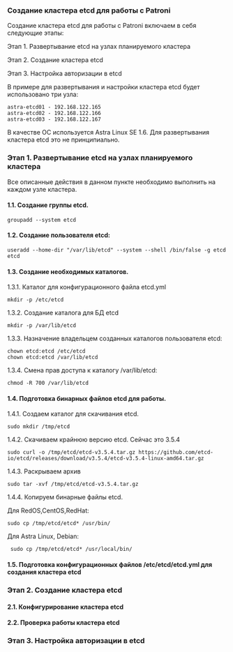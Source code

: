 ### Создание кластера etcd для работы с Patroni
Создание кластера etcd для работы с Patroni включаем в себя следующие этапы:

Этап 1. Развертывание etcd на узлах планируемого кластера

Этап 2. Создание кластера etcd

Этап 3. Настройка авторизации в etcd

В примере для развертывания и настройки кластера etcd будет использовано три узла:

    astra-etcd01 - 192.168.122.165
    astra-etcd02 - 192.168.122.166
    astra-etcd03 - 192.168.122.167

В качестве ОС используется Astra Linux SE 1.6. Для развертывания кластера etcd это не принципиально.

### Этап 1. Развертывание etcd на узлах планируемого кластера

Все описанные действия в данном пункте необходимо выполнить на каждом узле кластера.

#### 1.1. Создание группы etcd.
    groupadd --system etcd
    
#### 1.2. Создание пользователя etcd:
    useradd --home-dir "/var/lib/etcd" --system --shell /bin/false -g etcd etcd

#### 1.3. Создание необходимых каталогов.

1.3.1. Каталог для конфигурационного файла etcd.yml

    mkdir -p /etc/etcd
  
1.3.2. Создание каталога для БД etcd  

    mkdir -p /var/lib/etcd
    
1.3.3. Назначение владельцем созданных каталогов пользователя etcd:

    chown etcd:etcd /etc/etcd    
    chown etcd:etcd /var/lib/etcd

1.3.4. Смена прав доступа к каталогу /var/lib/etcd:

    chmod -R 700 /var/lib/etcd
    
#### 1.4. Подготовка бинарных файлов etcd для работы.
1.4.1. Создаем каталог для скачивания etcd.

    sudo mkdir /tmp/etcd

1.4.2. Скачиваем крайнюю версию etcd. Сейчас это 3.5.4

    sudo curl -o /tmp/etcd/etcd-v3.5.4.tar.gz https://github.com/etcd-io/etcd/releases/download/v3.5.4/etcd-v3.5.4-linux-amd64.tar.gz
    
1.4.3. Раскрываем архив

    sudo tar -xvf /tmp/etcd/etcd-v3.5.4.tar.gz
    
1.4.4. Копируем бинарные файлы etcd.

Для RedOS,CentOS,RedHat:

    sudo cp /tmp/etcd/etcd* /usr/bin/
    
Для Astra Linux, Debian:

     sudo cp /tmp/etcd/etcd* /usr/local/bin/

#### 1.5. Подготовка конфигурационных файлов /etc/etcd/etcd.yml для создания кластера etcd

### Этап 2. Cоздание кластера etcd

#### 2.1. Конфигурирование кластера etcd

#### 2.2. Проверка работы кластера etcd

### Этап 3. Настройка авторизации в etcd


